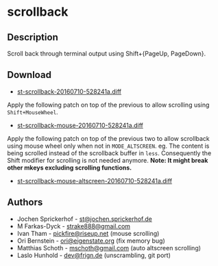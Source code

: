 scrollback
==========

Description
-----------

Scroll back through terminal output using Shift+{PageUp, PageDown}.

Download
--------

* [st-scrollback-20160710-528241a.diff](st-scrollback-20160710-528241a.diff)

Apply the following patch on top of the previous to allow scrolling
using `Shift+MouseWheel`.

* [st-scrollback-mouse-20160710-528241a.diff](st-scrollback-mouse-20160710-528241a.diff)

Apply the following patch on top of the previous two to allow scrollback using
mouse wheel only when not in `MODE_ALTSCREEN`. eg. The content is being
scrolled instead of the scrollback buffer in `less`. Consequently the Shift
modifier for scrolling is not needed anymore.  **Note: It might break other
mkeys excluding scrolling functions.**

* [st-scrollback-mouse-altscreen-20160710-528241a.diff](st-scrollback-mouse-altscreen-20160710-528241a.diff)

Authors
-------

 * Jochen Sprickerhof - <st@jochen.sprickerhof.de>
 * M Farkas-Dyck - <strake888@gmail.com>
 * Ivan Tham - <pickfire@riseup.net> (mouse scrolling)
 * Ori Bernstein - <ori@eigenstate.org> (fix memory bug)
 * Matthias Schoth - <mschoth@gmail.com> (auto altscreen scrolling)
 * Laslo Hunhold - <dev@frign.de> (unscrambling, git port)
